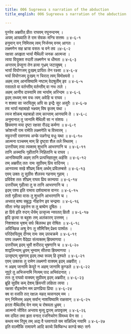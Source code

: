 ```yaml
---
title: 006 Sugreeva s narration of the abduction
title_english: 006 Sugreeva s narration of the abduction

---
```

पुनरेव अब्रवीत् प्रीतः राघवम् रघुनन्दनम् ।  
अयम् आख्याति ते राम सेवकः मन्त्रि सत्तमः ॥ ४-६-१  
हनुमान् यन् निमित्तम् त्वम् निर्जनम् वनम् आगतः ।  
लक्ष्मणेन सह भ्रात्रा वसतः च वने तव ॥४-६-२  
रक्षसा अपहृता भार्या मैथिली जनक आत्मजा ।  
त्वया वियुक्ता रुदती लक्ष्मणेन च धीमता ॥ ४-६-३  
अन्तरम् प्रेप्सुना तेन हत्वा गृध्रम् जटायुषम् ।  
भार्या वियोगजम् दुःखम् प्रापितः तेन रक्ष्सा ॥ ४-६-४  
भर्या वियोगजम् दुःखम् न चिरात् त्वम् विमोक्ष्यसे ।  
अहम् ताम् आनयिष्यामि नष्टाम् वेदश्रुतीम् इव ॥ ४-६-५  
रसातले वा वर्तन्तीम् वर्तन्तीम् वा नभः तले ।  
अहम् आनीय दास्यामि तव भार्याम् अरिन्दम ॥ ४-६-६  
इदम् तथ्यम् मम वचः त्वम् अवेहि च राघव ।  
न शक्या सा जरयितुम् अपि सः इन्द्रैः सुर असुरैः ॥ ४-६-७  
तव भार्या महाबाहो भक्ष्यम् विष कृतम् यथा ।  
त्यज शोकम् महाबाहो ताम् कान्ताम् आनयामि ते । ४-६-८  
अनुमानात् तु जानामि मैथिली सा न संशयः ।  
ह्रियमाणा मया दृष्टा रक्षसा रौउद्र कर्मणा ॥ ४-६-९  
क्रोशन्ती राम रामेति लक्ष्मणेति च विस्वरम् ।  
स्फुरन्ती रावणस्य अन्के पन्नगेन्द्र वधूः यथा ॥ ४-६-१०  
आत्मना पञ्चमम् माम् हि दृष्ट्वा शैल तले स्थितम् ।  
उत्तरीयम् तया त्यक्तम् शुभानि आभरणानि च ॥ ४-६-११  
तानि अस्माभिः गृहीतानि निहितानि च राघव ।  
आनयिष्यामि अहम् तानि प्रत्यभिज्ञातुम् अर्हसि ॥ ४-६-१२  
तम् अब्रवीत् ततः रामः सुग्रीवम् प्रिय वादिनम् ।  
आनयस्व सखे शीघ्रम् किम् अर्थम् प्रविलम्बसे ॥ ४-६-१३  
एवम् उक्तः तु सुग्रीवः शैलस्य गहनाम् गुहाम् ।  
प्रविवेश ततः शीघ्रम् राघव प्रिय काम्यया ॥ ४-६-१४  
उत्तरीयम् गृहीत्वा तु स तानि आभरणानि च ।  
इदम् पश्य इति रामाय दर्शयामास वानरः ॥ ४-६-१५  
ततो गृहीत्वा वासः तु शुभानि आभरणानि च ।  
अभवत् बाष्प सम्रुद्धः नीहारेण इव चन्द्रमाः ॥ ४-६-१६  
सीता स्नेह प्रवृत्तेन स तु बाष्पेण दूषितः ।  
हा प्रिये इति रुदन् धैर्यम् उत्सृज्य न्यपतत् क्षितौ ॥ ४-६-१७  
हृदि कृत्वा स बहुशः तम् अलंकारम् उत्तमम् ।  
निशश्वास भृशम् सर्पः बिलस्थ इव रोषितः ॥ ४-६-१८  
अविच्छिन्न अश्रु वेगः तु सौमित्रिम् प्रेक्ष्य पार्श्वतः ।  
परिदेवयितुम् दीनम् रामः सम् उपचक्रमे ॥ ४-६-१९  
पश्य लक्ष्मण वैदेह्या संत्यक्तम् ह्रियमाणया ।  
उत्तरीयम् इदम् भूमौ शरीराद् भूषणानि च ॥ ४-६-२०  
शाद्वलिन्याम् ध्रुवम् भूम्याम् सीतया ह्रियमाणया ।  
उत्सृष्टम् भूषणाम् इदम् तथा रूपम् हि दृश्यते ॥ ४-६-२१  
एवम् उक्तसः तु रामेण लक्ष्मणो वाक्यम् इदम् अब्रवीत् ।  
न अहम् जानामि केयूरे न अहम् जानामि कुण्डले ॥ ४-६-२२  
नूपुरे तु अभिजनामि नित्यम् पाद अभिवंदनात् ।  
ततः तु राघवो वाक्यम् सुग्रीवम् इदम् अब्रवीत् ॥ ४-६-२३  
ब्रूहि सुग्रीव कम् देशम् ह्रियन्ती लक्षिता त्वया ।  
रक्षसा रौद्ररूपेण मम प्राणप्रिया प्रिया ॥ ४-६-२४  
क्व वा वसति तत् रक्षज़ः महत् व्यसनदम् मम ।  
यन् निमित्तम् अहम् सर्वान् नाशयिष्यामि राक्षसान् ॥ ४-६-२५  
हरता मैथिलीम् येन माम् च रोषयता ध्रुवम् ।  
आत्मनो जीवित अन्ताय मृत्यु द्वारम् अपावृतम् ॥ ४-६-२६  
मम दयित तमा हृता वनात् रजनिचरेण विमथ्य येन सा ।  
कथय मम रिपुम् तम् अद्य वै प्लवगपते यम सन्निधिम् नयामि ॥ ४-६-२७  
इति वाल्मीकि रामायणे आदि काव्ये किष्किन्ध काण्डे षष्टः सर्गः